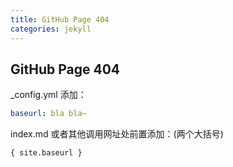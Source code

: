 ```yaml
---
title: GitHub Page 404
categories: jekyll
---
```




## GitHub Page 404

_config.yml 添加：

```yaml
baseurl: bla bla~
```

index.md 或者其他调用网址处前置添加：(两个大括号)

```html
{ site.baseurl }
```

